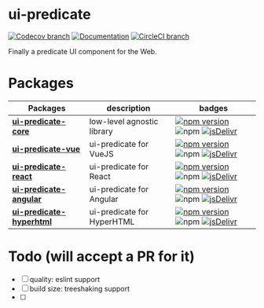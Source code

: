 # ui-predicate

[![Codecov branch](https://img.shields.io/codecov/c/github/fgribreau/ui-predicate/master.svg)](https://codecov.io/gh/fgribreau/ui-predicate) [![Documentation](https://img.shields.io/badge/documentation-yes-brightgreen.svg)](https://fgribreau.github.io/ui-predicate/api/) [![CircleCI branch](https://img.shields.io/circleci/project/github/fgribreau/ui-predicate/master.svg)](https://circleci.com/gh/fgribreau/ui-predicate)

Finally a predicate UI component for the Web.

# Packages

Packages | description | badges
------------ | ------------- | -------------
**[ui-predicate-core](packages/ui-predicate-core)** | low-level agnostic library | [![npm version](https://img.shields.io/npm/v/ui-predicate-core.svg)](https://www.npmjs.com/package/ui-predicate-core) ![npm](https://img.shields.io/npm/dm/ui-predicate-core.svg) [![jsDelivr](https://data.jsdelivr.com/v1/package/npm/ui-predicate-core/badge)](https://www.jsdelivr.com/package/npm/ui-predicate-core)
**[ui-predicate-vue](packages/ui-predicate-vue)** | ui-predicate for VueJS | [![npm version](https://img.shields.io/npm/v/ui-predicate-core.svg)](https://www.npmjs.com/package/ui-predicate-core) ![npm](https://img.shields.io/npm/dm/ui-predicate-vue.svg) [![jsDelivr](https://data.jsdelivr.com/v1/package/npm/ui-predicate-core/badge)](https://www.jsdelivr.com/package/npm/ui-predicate-core)
**[ui-predicate-react](packages/ui-predicate-react)** | ui-predicate for React | [![npm version](https://img.shields.io/npm/v/ui-predicate-react.svg)](https://www.npmjs.com/package/ui-predicate-react) ![npm](https://img.shields.io/npm/dm/ui-predicate-react.svg) [![jsDelivr](https://data.jsdelivr.com/v1/package/npm/ui-predicate-react/badge)](https://www.jsdelivr.com/package/npm/ui-predicate-react)
**[ui-predicate-angular](packages/ui-predicate-angular)** | ui-predicate for Angular | [![npm version](https://img.shields.io/npm/v/ui-predicate-angular.svg)](https://www.npmjs.com/package/ui-predicate-angular) ![npm](https://img.shields.io/npm/dm/ui-predicate-angular.svg) [![jsDelivr](https://data.jsdelivr.com/v1/package/npm/ui-predicate-angular/badge)](https://www.jsdelivr.com/package/npm/ui-predicate-angular)
**[ui-predicate-hyperhtml](packages/ui-predicate-hyperhtml)** | ui-predicate for HyperHTML | [![npm version](https://img.shields.io/npm/v/ui-predicate-hyperhtml.svg)](https://www.npmjs.com/package/ui-predicate-hyperhtml) ![npm](https://img.shields.io/npm/dm/ui-predicate-hyperhtml.svg) [![jsDelivr](https://data.jsdelivr.com/v1/package/npm/ui-predicate-hyperhtml/badge)](https://www.jsdelivr.com/package/npm/ui-predicate-hyperhtml)


# Todo (will accept a PR for it)

- [ ] quality: eslint support
- [ ] build size: treeshaking support
- [ ]
